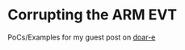 Corrupting the ARM EVT
======================

PoCs/Examples for my guest post on [doar-e](http://doar-e.github.io/blog/2014/04/30/corrupting-arm-evt/)
